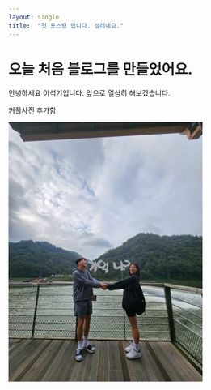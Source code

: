 ```yaml
---
layout: single
title:  "첫 포스팅 입니다. 설레네요."
---
```


# 오늘 처음 블로그를 만들었어요.

안녕하세요 이석기입니다.
앞으로 열심히 해보겠습니다.

커플사진 추가함

<img src="../images/2023-10-16-first/kiki2.jpg" alt="kiki2" style="zoom:50%;" />